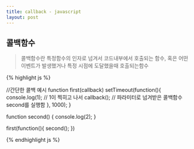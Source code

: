 ```yaml
---
title: callback - javascript
layout: post
---
```


## 콜백함수
> 콜백함수란 특정함수의 인자로 넘겨서 코드내부에서 호출되는 함수,
혹은 어떤 이벤트가 발생했거나 특정 시점에 도달했을때 호출되는함수

{% highlight js %}

//간단한 콜백 예시
function first(callback)
    setTimeout(function(){
        console.log(1); // 1이 찍히고 나서
        callback(); // 파라미터로 넘겨받은 콜백함수 second를 실행함
    }, 1000);
}

function second() {
    console.log(2); 
}

first(function(){
    second();
})

{% endhighlight js %}

